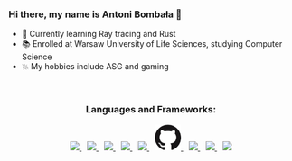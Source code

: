 <div class="container">
  <div class="left">
    <h3>Hi there, my name is Antoni Bombała 👋</h3>
    <ul>
      <li>🔭 Currently learning Ray tracing and Rust</li>
      <li>📚 Enrolled at Warsaw University of Life Sciences, studying Computer Science</li>
      <li>💥 My hobbies include ASG and gaming</li>
    </ul>
  </div>

  <div class="right">
    <h3>Languages and Frameworks:</h3>
    <div class="icons">
      <a href="https://docs.python.org/3/">
        <img width="46px" src="https://engineering.fb.com/wp-content/uploads/2016/05/2000px-Python-logo-notext.svg_.png" />
      </a>
      <a href="https://www.rust-lang.org/">
        <img width="46px" src="https://upload.wikimedia.org/wikipedia/commons/thumb/d/d5/Rust_programming_language_black_logo.svg/1024px-Rust_programming_language_black_logo.svg.png" />
      </a>
      <a href="https://docs.microsoft.com/en-us/dotnet/csharp/">
        <img width="46px" src="https://cdn.icon-icons.com/icons2/2415/PNG/512/csharp_original_logo_icon_146578.png" />
      </a>
      <a href="https://en.wikipedia.org/wiki/C_(programming_language)">
        <img width="46px" src="https://seeklogo.com/images/C/c-programming-language-logo-9B32D017B1-seeklogo.com.png" />
      </a>
      <a href="https://en.wikipedia.org/wiki/C%2B%2B">
        <img width="46px" src="https://upload.wikimedia.org/wikipedia/commons/1/18/ISO_C%2B%2B_Logo.svg" />
      </a>
      <a href="https://github.com/">
        <img width="46px" src="https://raw.githubusercontent.com/github/explore/78df643247d429f6cc873026c0622819ad797942/topics/github/github.png" />
      </a>
      <a href="https://www.docker.com/">
        <img width="46px" src="https://profilinator.rishav.dev/skills-assets/docker-original-wordmark.svg" />
      </a>
      <a href="https://www.mysql.com/">
        <img width="46px" src="https://profilinator.rishav.dev/skills-assets/mysql-original-wordmark.svg" />
      </a>
      <a href="https://git-scm.com/">
        <img width="46px" src="https://profilinator.rishav.dev/skills-assets/git-scm-icon.svg" />
      </a>
    </div>
  </div>
</div>

<style>
  .container {
    display: flex;
    flex-wrap: wrap;
    justify-content: space-between;
    align-items: flex-start;
  }

  .left, .right {
    flex: 1;
    min-width: 300px;
  }

  .right {
    text-align: center;
    margin-top: 20px;
  }

  .icons a {
    margin: 5px;
  }

  @media (max-width: 768px) {
    .container {
      flex-direction: column;
      align-items: center;
    }

    .right {
      margin-top: 20px;
    }
  }
</style>
